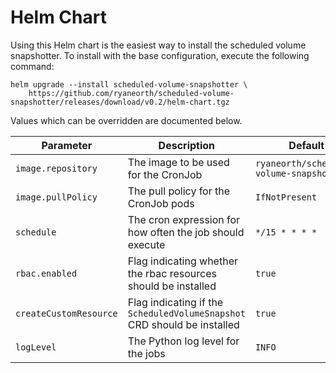 # Helm Chart
Using this Helm chart is the easiest way to install the scheduled volume snapshotter. To install with the base configuration, execute the following command:

```
helm upgrade --install scheduled-volume-snapshotter \
	https://github.com/ryaneorth/scheduled-volume-snapshotter/releases/download/v0.2/helm-chart.tgz
```


Values which can be overridden are documented below.

| Parameter              | Description                                                              | Default                                  |
| ---------------------- | ------------------------------------------------------------------------ | ---------------------------------------- |
| `image.repository`     | The image to be used for the CronJob                                     | `ryaneorth/scheduled-volume-snapshotter` |
| `image.pullPolicy`     | The pull policy for the CronJob pods                                     | `IfNotPresent`                           |
| `schedule`             | The cron expression for how often the job should execute                 | `*/15 * * * *`                           |
| `rbac.enabled`         | Flag indicating whether the rbac resources should be installed           | `true`                                   |
| `createCustomResource` | Flag indicating if the `ScheduledVolumeSnapshot` CRD should be installed | `true`                                   |
| `logLevel`             | The Python log level for the jobs                                        | `INFO`                                   |
